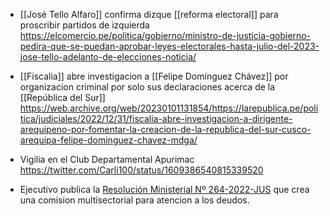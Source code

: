 - [[José Tello Alfaro]] confirma dizque [[reforma electoral]] para proscribir partidos de izquierda
  https://elcomercio.pe/politica/gobierno/ministro-de-justicia-gobierno-pedira-que-se-puedan-aprobar-leyes-electorales-hasta-julio-del-2023-jose-tello-adelanto-de-elecciones-noticia/

- [[Fiscalia]] abre investigacion a [[Felipe Domínguez Chávez]] por organizacion criminal por solo sus declaraciones acerca de la [[República del Sur]] https://web.archive.org/web/20230101131854/https://larepublica.pe/politica/judiciales/2022/12/31/fiscalia-abre-investigacion-a-dirigente-arequipeno-por-fomentar-la-creacion-de-la-republica-del-sur-cusco-arequipa-felipe-dominguez-chavez-mdga/

- Vigilia en el Club Departamental Apurimac https://twitter.com/Carli100/status/1609386540815339520

- Ejecutivo publica la [Resolución Ministerial Nº 264-2022-JUS](https://busquedas.elperuano.pe/normaslegales/resolucion-suprema-que-crea-la-comision-multisectorial-de-na-resolucion-suprema-n-264-2022-jus-2139699-2/) que crea una comision multisectorial para atencion a los deudos.
